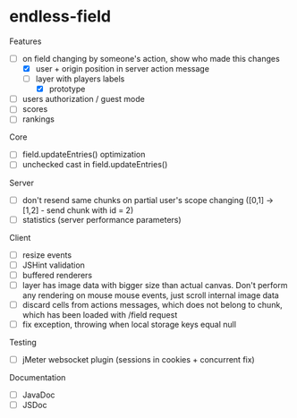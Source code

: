 # endless-field

Features
- [ ] on field changing by someone's action, show who made this changes
  - [x] user + origin position in server action message
  - [ ] layer with players labels
    - [x] prototype
- [ ] users authorization / guest mode
- [ ] scores
- [ ] rankings

Core
- [ ] field.updateEntries() optimization
- [ ] unchecked cast in field.updateEntries()

Server
- [ ] don't resend same chunks on partial user's scope changing ([0,1] -> [1,2] - send chunk with id = 2)
- [ ] statistics (server performance parameters)

Client
- [ ] resize events
- [ ] JSHint validation
- [ ] buffered renderers
- [ ] layer has image data with bigger size than actual canvas. Don't perform any rendering on mouse mouse events, just scroll internal image data
- [ ] discard cells from actions messages, which does not belong to chunk, which has been loaded with /field request
- [ ] fix exception, throwing when local storage keys equal null

Testing
- [ ] jMeter websocket plugin (sessions in cookies + concurrent fix)

Documentation
- [ ] JavaDoc
- [ ] JSDoc